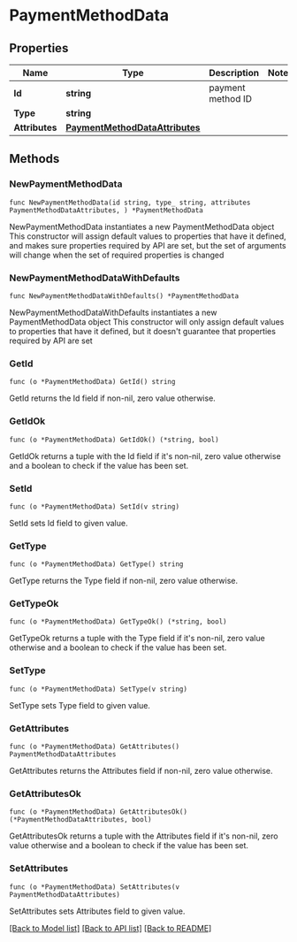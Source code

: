 # PaymentMethodData

## Properties

Name | Type | Description | Notes
------------ | ------------- | ------------- | -------------
**Id** | **string** | payment method ID | 
**Type** | **string** |  | 
**Attributes** | [**PaymentMethodDataAttributes**](PaymentMethodDataAttributes.md) |  | 

## Methods

### NewPaymentMethodData

`func NewPaymentMethodData(id string, type_ string, attributes PaymentMethodDataAttributes, ) *PaymentMethodData`

NewPaymentMethodData instantiates a new PaymentMethodData object
This constructor will assign default values to properties that have it defined,
and makes sure properties required by API are set, but the set of arguments
will change when the set of required properties is changed

### NewPaymentMethodDataWithDefaults

`func NewPaymentMethodDataWithDefaults() *PaymentMethodData`

NewPaymentMethodDataWithDefaults instantiates a new PaymentMethodData object
This constructor will only assign default values to properties that have it defined,
but it doesn't guarantee that properties required by API are set

### GetId

`func (o *PaymentMethodData) GetId() string`

GetId returns the Id field if non-nil, zero value otherwise.

### GetIdOk

`func (o *PaymentMethodData) GetIdOk() (*string, bool)`

GetIdOk returns a tuple with the Id field if it's non-nil, zero value otherwise
and a boolean to check if the value has been set.

### SetId

`func (o *PaymentMethodData) SetId(v string)`

SetId sets Id field to given value.


### GetType

`func (o *PaymentMethodData) GetType() string`

GetType returns the Type field if non-nil, zero value otherwise.

### GetTypeOk

`func (o *PaymentMethodData) GetTypeOk() (*string, bool)`

GetTypeOk returns a tuple with the Type field if it's non-nil, zero value otherwise
and a boolean to check if the value has been set.

### SetType

`func (o *PaymentMethodData) SetType(v string)`

SetType sets Type field to given value.


### GetAttributes

`func (o *PaymentMethodData) GetAttributes() PaymentMethodDataAttributes`

GetAttributes returns the Attributes field if non-nil, zero value otherwise.

### GetAttributesOk

`func (o *PaymentMethodData) GetAttributesOk() (*PaymentMethodDataAttributes, bool)`

GetAttributesOk returns a tuple with the Attributes field if it's non-nil, zero value otherwise
and a boolean to check if the value has been set.

### SetAttributes

`func (o *PaymentMethodData) SetAttributes(v PaymentMethodDataAttributes)`

SetAttributes sets Attributes field to given value.



[[Back to Model list]](../README.md#documentation-for-models) [[Back to API list]](../README.md#documentation-for-api-endpoints) [[Back to README]](../README.md)


